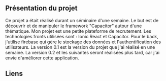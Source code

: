 ## Présentation du projet
Ce projet a était réalisé durant un séminaire d'une semaine. 
Le but est de découvrir et de manipuler le framework "Capacitor" autour d'une thématique. 
Mon projet est une petite plateforme de recrutement. 
Les technologies fronts utilisées sont : Ionic React et Capacitor.
Pour le back, j'utilise firebase qui gère le stockage des données et l'authentification des utilisateurs.
La version 0.1 est la version du projet que j'ai réalisé en une semaine. La version 0.2 et les suivantes seront réalisées plus tard, car j'ai envie d'améliorer cette application.

## Liens
